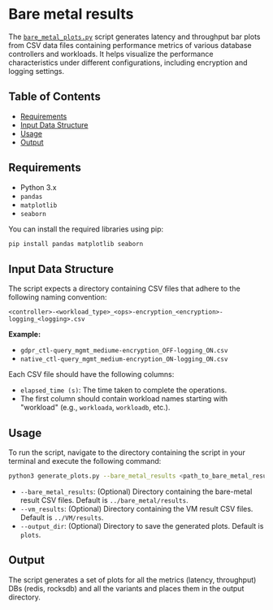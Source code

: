# Bare metal results

The [`bare_metal_plots.py`](./bare_metal_plots.py) script generates latency and throughput bar plots from CSV data files containing performance metrics of various database controllers and workloads. 
It helps visualize the performance characteristics under different configurations, including encryption and logging settings.

## Table of Contents
- [Requirements](#requirements)
- [Input Data Structure](#input-data-structure)
- [Usage](#usage)
- [Output](#output)

## Requirements

- Python 3.x
- `pandas`
- `matplotlib`
- `seaborn`

You can install the required libraries using pip:

```bash
pip install pandas matplotlib seaborn
```

## Input Data Structure

The script expects a directory containing CSV files that adhere to the following naming convention:

```
<controller>-<workload_type>_<ops>-encryption_<encryption>-logging_<logging>.csv
```

**Example:**
- `gdpr_ctl-query_mgmt_mediume-encryption_OFF-logging_ON.csv`
- `native_ctl-query_mgmt_medium-encryption_ON-logging_ON.csv`

Each CSV file should have the following columns:
- `elapsed_time (s)`: The time taken to complete the operations.
- The first column should contain workload names starting with "workload" (e.g., `workloada`, `workloadb`, etc.).

## Usage

To run the script, navigate to the directory containing the script in your terminal and execute the following command:

```bash
python3 generate_plots.py --bare_metal_results <path_to_bare_metal_results> --vm_results <path_to_vm_results> --output_dir <path_to_output_directory>
```

- `--bare_metal_results`: (Optional) Directory containing the bare-metal result CSV files. Default is `../bare_metal/results`.
- `--vm_results`: (Optional) Directory containing the VM result CSV files. Default is `../VM/results`.
- `--output_dir`: (Optional) Directory to save the generated plots. Default is `plots`.

## Output

The script generates a set of plots for all the metrics (latency, throughput) DBs (redis, rocksdb) and all the variants and places them in the output directory.